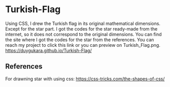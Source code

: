 # Turkish-Flag
Using CSS, I drew the Turkish flag in its original mathematical dimensions.
Except for the star part. I got the codes for the star ready-made from the internet, so it does not correspond to the original dimensions. You can find the site where I got the codes for the star from the references. You can reach my project to click this link or you can preview on Turkish_Flag.png.
https://duygukara.github.io/Turkish-Flag/

## References
For drawning star with using css:
https://css-tricks.com/the-shapes-of-css/
